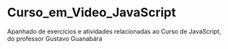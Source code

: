 # Curso_em_Video_JavaScript
Apanhado de exercícios e atividades relacionadas ao Curso de JavaScript, do professor Gustavo Guanabára

